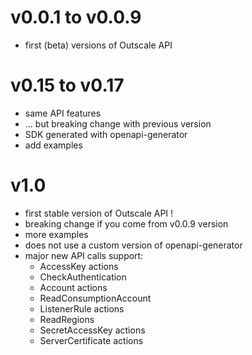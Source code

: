 # v0.0.1 to v0.0.9

- first (beta) versions of Outscale API

# v0.15 to v0.17

- same API features
- ... but breaking change with previous version
- SDK generated with openapi-generator
- add examples

# v1.0

- first stable version of Outscale API !
- breaking change if you come from v0.0.9 version
- more examples
- does not use a custom version of openapi-generator
- major new API calls support:
  - AccessKey actions
  - CheckAuthentication
  - Account actions
  - ReadConsumptionAccount
  - ListenerRule actions
  - ReadRegions
  - SecretAccessKey actions
  - ServerCertificate actions
